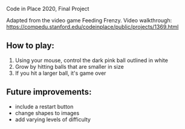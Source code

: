 Code in Place 2020, Final Project

Adapted from the video game Feeding Frenzy.
Video walkthrough: https://compedu.stanford.edu/codeinplace/public/projects/1369.html

## How to play:

1. Using your mouse, control the dark pink ball outlined in white
2. Grow by hitting balls that are smaller in size
3. If you hit a larger ball, it's game over

## Future improvements:

- include a restart button
- change shapes to images
- add varying levels of difficulty
